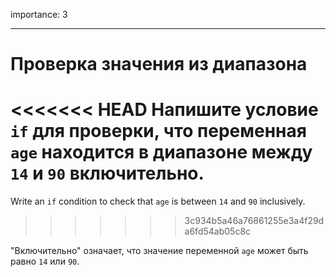 importance: 3

---

# Проверка значения из диапазона

<<<<<<< HEAD
Напишите условие `if` для проверки, что переменная `age` находится в диапазоне между `14` и `90` включительно.
=======
Write an `if` condition to check that `age` is between `14` and `90` inclusively.
>>>>>>> 3c934b5a46a76861255e3a4f29da6fd54ab05c8c

"Включительно" означает, что значение переменной `age` может быть равно `14` или `90`.
